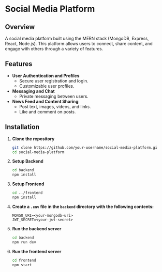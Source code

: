# Social Media Platform

## Overview

A social media platform built using the MERN stack (MongoDB, Express, React, Node.js). This platform allows users to connect, share content, and engage with others through a variety of features.

## Features

- **User Authentication and Profiles**
  - Secure user registration and login.
  - Customizable user profiles.
- **Messaging and Chat**
  - Private messaging between users.
- **News Feed and Content Sharing**
  - Post text, images, videos, and links.
  - Like and comment on posts.

## Installation

1. **Clone the repository**
    ```bash
    git clone https://github.com/your-username/social-media-platform.git
    cd social-media-platform
    ```

2. **Setup Backend**
    ```bash
    cd backend
    npm install
    ```

3. **Setup Frontend**
    ```bash
    cd ../frontend
    npm install
    ```

4. **Create a `.env` file in the `backend` directory with the following contents:**
    ```env
    MONGO_URI=<your-mongodb-uri>
    JWT_SECRET=<your-jwt-secret>
    ```

5. **Run the backend server**
    ```bash
    cd backend
    npm run dev
    ```

6. **Run the frontend server**
    ```bash
    cd frontend
    npm start
    ```


